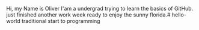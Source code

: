 Hi, my Name is Oliver I'am a undergrad trying to learn the basics of GitHub. 
just finished another work week ready to enjoy the sunny florida.# hello-world
traditional start to programming
